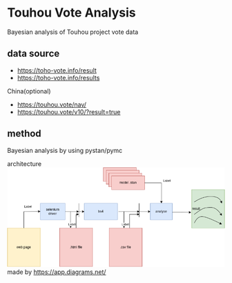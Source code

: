# Touhou Vote Analysis

Bayesian analysis of Touhou project vote data

## data source
- https://toho-vote.info/result
- https://toho-vote.info/results

China(optional)
- https://touhou.vote/nav/ 
- https://touhou.vote/v10/?result=true 

## method
Bayesian analysis by using pystan/pymc

architecture
![architecture](img/vote_analyse_arch.drawio.png)
made by https://app.diagrams.net/



